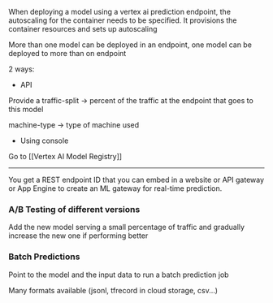 
When deploying a model using a vertex ai prediction endpoint, the autoscaling for the container needs to be specified. It provisions the container resources and sets up autoscaling

More than one model can be deployed in an endpoint, one model can be deployed to more than on endpoint

2 ways:

- API

Provide a traffic-split -> percent of the traffic at the endpoint that goes to this model

machine-type -> type of machine used

- Using console 

Go to [[Vertex AI Model Registry]]

---

You get a REST endpoint ID that you can embed in a website or API gateway or App Engine to create an ML gateway for real-time prediction.


### A/B Testing of different versions

Add the new model serving a small percentage of traffic and gradually increase the new one if performing better

### Batch Predictions

Point to the model and the input data to run a batch prediction job

Many formats available (jsonl, tfrecord in cloud storage, csv...)